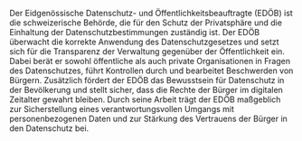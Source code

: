 Der Eidgenössische Datenschutz- und Öffentlichkeitsbeauftragte (EDÖB) ist die schweizerische Behörde, die für den Schutz der Privatsphäre und die Einhaltung der Datenschutzbestimmungen zuständig ist. Der EDÖB überwacht die korrekte Anwendung des Datenschutzgesetzes und setzt sich für die Transparenz der Verwaltung gegenüber der Öffentlichkeit ein. Dabei berät er sowohl öffentliche als auch private Organisationen in Fragen des Datenschutzes, führt Kontrollen durch und bearbeitet Beschwerden von Bürgern. Zusätzlich fördert der EDÖB das Bewusstsein für Datenschutz in der Bevölkerung und stellt sicher, dass die Rechte der Bürger im digitalen Zeitalter gewahrt bleiben. Durch seine Arbeit trägt der EDÖB maßgeblich zur Sicherstellung eines verantwortungsvollen Umgangs mit personenbezogenen Daten und zur Stärkung des Vertrauens der Bürger in den Datenschutz bei.